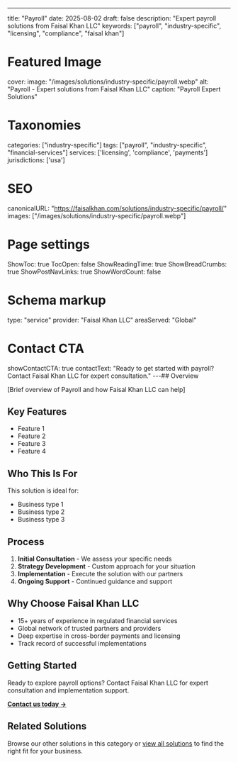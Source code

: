 ---
title: "Payroll"
date: 2025-08-02
draft: false
description: "Expert payroll solutions from Faisal Khan LLC"
keywords: ["payroll", "industry-specific", "licensing", "compliance", "faisal khan"]

# Featured Image
cover:
    image: "/images/solutions/industry-specific/payroll.webp"
    alt: "Payroll - Expert solutions from Faisal Khan LLC"
    caption: "Payroll Expert Solutions"

# Taxonomies
categories: ["industry-specific"]
tags: ["payroll", "industry-specific", "financial-services"]
services: ['licensing', 'compliance', 'payments']
jurisdictions: ['usa']

# SEO
canonicalURL: "https://faisalkhan.com/solutions/industry-specific/payroll/"
images: ["/images/solutions/industry-specific/payroll.webp"]

# Page settings
ShowToc: true
TocOpen: false
ShowReadingTime: true
ShowBreadCrumbs: true
ShowPostNavLinks: true
ShowWordCount: false

# Schema markup
type: "service"
provider: "Faisal Khan LLC"
areaServed: "Global"

# Contact CTA
showContactCTA: true
contactText: "Ready to get started with payroll? Contact Faisal Khan LLC for expert consultation."
---## Overview

[Brief overview of Payroll and how Faisal Khan LLC can help]

## Key Features

- Feature 1
- Feature 2  
- Feature 3
- Feature 4

## Who This Is For

This solution is ideal for:

- Business type 1
- Business type 2
- Business type 3

## Process

1. **Initial Consultation** - We assess your specific needs
2. **Strategy Development** - Custom approach for your situation  
3. **Implementation** - Execute the solution with our partners
4. **Ongoing Support** - Continued guidance and support

## Why Choose Faisal Khan LLC

- 15+ years of experience in regulated financial services
- Global network of trusted partners and providers
- Deep expertise in cross-border payments and licensing
- Track record of successful implementations

## Getting Started

Ready to explore payroll options? Contact Faisal Khan LLC for expert consultation and implementation support.

**[Contact us today →](mailto:contact@faisalkhan.com)**

## Related Solutions

Browse our other solutions in this category or [view all solutions](/solutions/) to find the right fit for your business.
